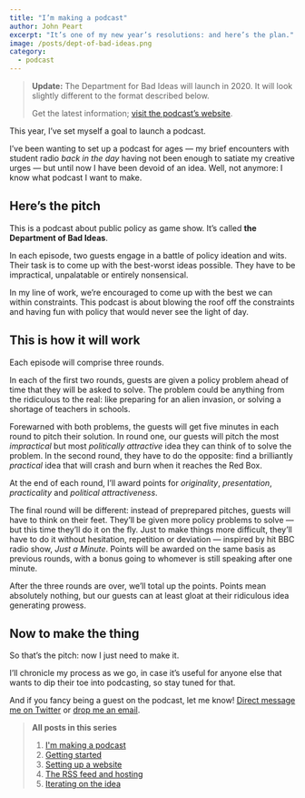 ```yaml
---
title: "I’m making a podcast"
author: John Peart
excerpt: "It’s one of my new year’s resolutions: and here’s the plan."
image: /posts/dept-of-bad-ideas.png
category:
  - podcast
---
```


> **Update:** The Department for Bad Ideas will launch in 2020. It will look slightly different to the format described below.
>
> Get the latest information; [visit the podcast’s website](//badideas.podcast.johnpe.art).

This year, I’ve set myself a goal to launch a podcast.

I’ve been wanting to set up a podcast for ages — my brief encounters with student radio *back in the day* having not been enough to satiate my creative urges — but until now I have been devoid of an idea. Well, not anymore: I know what podcast I want to make.

## Here’s the pitch

This is a podcast about public policy as game show. It’s called **the Department of Bad Ideas**.

In each episode, two guests engage in a battle of policy ideation and wits. Their task is to come up with the best-worst ideas possible. They have to be impractical, unpalatable or entirely nonsensical.

In my line of work, we’re encouraged to come up with the best we can within constraints. This podcast is about blowing the roof off the constraints and having fun with policy that would never see the light of day.

## This is how it will work

Each episode will comprise three rounds.

In each of the first two rounds, guests are given a policy problem ahead of time that they will be asked to solve. The problem could be anything from the ridiculous to the real: like preparing for an alien invasion, or solving a shortage of teachers in schools.

Forewarned with both problems, the guests will get five minutes in each round to pitch their solution. In round one, our guests will pitch the most *impractical* but most *politically attractive* idea they can think of to solve the problem. In the second round, they have to do the opposite: find a brilliantly *practical* idea that will crash and burn when it reaches the Red Box.

At the end of each round, I’ll award points for *originality*, *presentation*, *practicality* and *political attractiveness*.

The final round will be different: instead of preprepared pitches, guests will have to think on their feet. They’ll be given more policy problems to solve — but this time they’ll do it on the fly. Just to make things more difficult, they’ll have to do it without hesitation, repetition or deviation — inspired by hit BBC radio show, *Just a Minute*. Points will be awarded on the same basis as previous rounds, with a bonus going to whomever is still speaking after one minute.

After the three rounds are over, we’ll total up the points. Points mean absolutely nothing, but our guests can at least gloat at their ridiculous idea generating prowess.

## Now to make the thing

So that’s the pitch: now I just need to make it.

I’ll chronicle my process as we go, in case it’s useful for anyone else that wants to dip their toe into podcasting, so stay tuned for that.

And if you fancy being a guest on the podcast, let me know! [Direct message me on Twitter](https://twitter.com/johnpeart) or [drop me an email](mailto:john.peart@me.com).

> **All posts in this series**
>
> 1. [I'm making a podcast](/2019/01/27/department-of-bad-ideas)
> 2. [Getting started](/2019/02/11/getting-started-department-of-bad-ideas)
> 3. [Setting up a website](/2019/02/11/department-of-bad-ideas-hosting-and-website)
> 4. [The RSS feed and hosting](/2019/05/27/department-of-bad-ideas-rss-feeds-and-hosting)
> 5. [Iterating on the idea](/2020/03/15/department-of-bad-ideas-iterating-on-the-idea)
